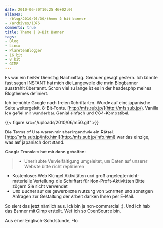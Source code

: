 ```yaml
---
date: 2010-06-30T10:25:46+02:00
aliases:
- /blog/2010/06/30/theme-8-bit-banner
- /archives/1076
comments: true
title: Theme | 8-Bit Banner
tags:
- Blog
- Linux
- PlanetenBlogger
- 16 bit
- 8 bit
- GIMP
---
```


Es war ein heißer Dienstag Nachmittag. Genauer gesagt gestern. Ich könnte
fast sagen INSTANT hat mich die Langeweile die mein Blogbanner ausstrahlt
überrannt. Schon viel zu lange ist es in der header.php meines Blogthemes
definiert.

Ich bemühte Google nach freien Schriftarten. Wurde auf eine japanische
Seite weitergeleit. 8-Bit-Fonts. [http://mfs.sub.jp/](http://mfs.sub.jp/).
Vanilla Ice gefiel mir wunderbar. Genial einfach und C64-Kompatibel.

{{< figure src="/uploads/2010/06/m50.gif" >}}

Die Terms of Use waren mir aber irgendwie ein Rätsel.
[http://mfs.sub.jp/info.html](http://mfs.sub.jp/info.html) war das einzige,
was auf japanisch dort stand.

Google Translate hat mir dann geholfen:

> - Unerlaubte Vervielfältigung umgeleitet, um Daten auf unserer Website bitte nicht replizieren
- Kostenloses Web Klüngel Aktivitäten und groß angelegte nicht-materielle Verteilung, die Schriftart für Non-Profit-Aktivitäten Bitte zögern Sie nicht verwendet
- Und Bücher auf die gewerbliche Nutzung von Schriften und sonstigen Anfragen zur Gestaltung der Arbeit danken Ihnen per E-Mail.

So sieht das jetzt nämlich aus. Ich bin ja non-commercial ;). Und ich hab das Banner mit Gimp erstellt. Weil ich so OpenSource bin.

Aus einer Englisch-Schulstunde,
Flo
